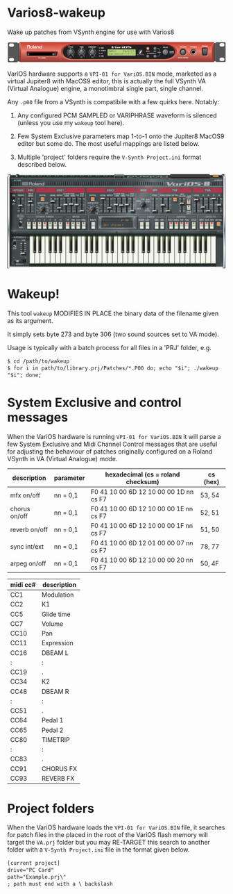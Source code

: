 # Varios8-wakeup
Wake up patches from VSynth engine for use with Varios8

![roland varios hardware](images/variosHW.png)

VariOS hardware supports a `VPI-01 for VariOS.BIN` mode, marketed as a virtual Jupiter8 with MacOS9 editor, this is actually the full VSynth VA (Virtual Analogue) engine, a monotimbral single part, single channel. 

Any `.p00` file from a VSynth is compatibile with a few quirks here. Notably:

1. Any configured PCM SAMPLED or VARIPHRASE waveform is silenced (unless you use my `wakeup` tool here).

2. Few System Exclusive parameters map 1-to-1 onto the Jupiter8 MacOS9 editor but some do. The most useful mappings are listed below.

3. Multiple 'project' folders require the `V-Synth Project.ini` format described below.

![roland varios8 software editor](images/varios8SW.png)

# Wakeup!

This tool `wakeup` MODIFIES IN PLACE the binary data of the filename given as its argument.

It simply sets byte 273 and byte 306 (two sound sources set to VA mode).

Usage is typically with a batch process for all files in a 'PRJ' folder, e.g.

```
$ cd /path/to/wakeup
$ for i in path/to/library.prj/Patches/*.P00 do; echo "$i"; ./wakeup "$i"; done;
```

# System Exclusive and control messages

When the VariOS hardware is running `VPI-01 for VariOS.BIN` it will parse a few System Exclusive and Midi Channel Control messages that are useful for adjusting the behaviour of patches originally configured on a Roland VSynth in VA (Virtual Analogue) mode.


|description   |parameter |hexadecimal (cs = roland checksum)      |cs (hex)|
|--------------|----------|----------------------------------------|--------|
|mfx on/off    | nn = 0,1 | F0 41 10 00 6D 12 10 00 00 1D nn cs F7 | 53, 54 |
|chorus on/off | nn = 0,1 | F0 41 10 00 6D 12 10 00 00 1E nn cs F7 | 52, 51 |
|reverb on/off | nn = 0,1 | F0 41 10 00 6D 12 10 00 00 1F nn cs F7 | 51, 50 |
|sync int/ext  | nn = 0,1 | F0 41 10 00 6D 12 01 00 00 07 nn cs F7 | 78, 77 |
|arpeg on/off  | nn = 0,1 | F0 41 10 00 6D 12 10 00 00 20 nn cs F7 | 50, 4F |

|midi cc#|description|
|--------|-----------|
|CC1     |Modulation |
|CC2     |K1         |
|CC5     |Glide time |
|CC7     |Volume     |
|CC10    |Pan        |
|CC11    |Expression |
|CC16    |DBEAM L    |
|  :     |   :       |
|CC19    |   .       |
|CC34    |K2         |
|CC48    |DBEAM R    |
|  :     |   :       |
|CC51    |   .       |
|CC64    |Pedal 1    |
|CC65    |Pedal 2    |
|CC80    |TIMETRIP   |
|  :     |   :       |
|CC83    |   .       |
|CC91    |CHORUS FX  |
|CC93    |REVERB FX  |

# Project folders

When the VariOS hardware loads the `VPI-01 for VariOS.BIN` file, it searches for patch files in the  placed in the root of the VariOS flash memory will target the `VA.prj` folder but you may RE-TARGET this search to another folder with a `V-Synth Project.ini` file in the format given below.

```
[current project]
drive="PC Card"
path="Example.prj\"
; path must end with a \ backslash
```
